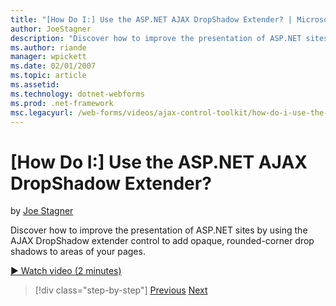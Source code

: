 ```yaml
---
title: "[How Do I:] Use the ASP.NET AJAX DropShadow Extender? | Microsoft Docs"
author: JoeStagner
description: "Discover how to improve the presentation of ASP.NET sites by using the AJAX DropShadow extender control to add opaque, rounded-corner drop shadows to areas o..."
ms.author: riande
manager: wpickett
ms.date: 02/01/2007
ms.topic: article
ms.assetid: 
ms.technology: dotnet-webforms
ms.prod: .net-framework
msc.legacyurl: /web-forms/videos/ajax-control-toolkit/how-do-i-use-the-aspnet-ajax-dropshadow-extender
---
```

[How Do I:] Use the ASP.NET AJAX DropShadow Extender?
====================
by [Joe Stagner](https://github.com/JoeStagner)

Discover how to improve the presentation of ASP.NET sites by using the AJAX DropShadow extender control to add opaque, rounded-corner drop shadows to areas of your pages.

[&#9654; Watch video (2 minutes)](https://channel9.msdn.com/Blogs/ASP-NET-Site-Videos/how-do-i-use-the-aspnet-ajax-dropshadow-extender)

>[!div class="step-by-step"]
[Previous](how-do-i-use-the-aspnet-ajax-togglebutton-extender.md)
[Next](how-do-i-use-the-aspnet-ajax-passwordstrength-extender.md)